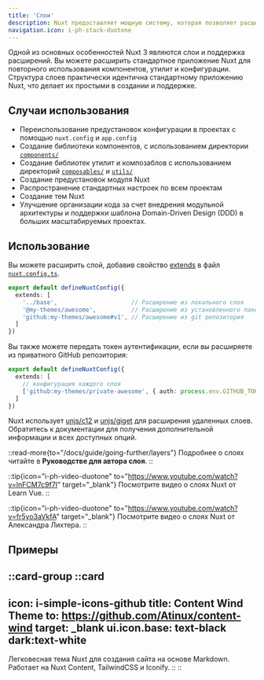 ```yaml
---
title: 'Слои'
description: Nuxt предоставляет мощную систему, которая позволяет расширять файлы по умолчанию, конфигурацию и многое другое.
navigation.icon: i-ph-stack-duotone
---
```


Одной из основных особенностей Nuxt 3 являются слои и поддержка расширений. Вы можете расширить стандартное приложение Nuxt для повторного использования компонентов, утилит и конфигурации. Структура слоев практически идентична стандартному приложению Nuxt, что делает их простыми в создании и поддержке.

## Случаи использования

- Переиспользование предустановок конфигурации в проектах с помощью `nuxt.config` и `app.config`
- Создание библиотеки компонентов, с использованием директории [`components/`](/docs/guide/directory-structure/components)
- Создание библиотек утилит и композаблов с использованием директорий [`composables/`](/docs/guide/directory-structure/composables) и [`utils/`](/docs/guide/directory-structure/utils)
- Создание предустановок модуля Nuxt
- Распространение стандартных настроек по всем проектам
- Создание тем Nuxt
- Улучшение организации кода за счет внедрения модульной архитектуры и поддержки шаблона Domain-Driven Design (DDD) в больших масштабируемых проектах.

## Использование

Вы можете расширить слой, добавив свойство [extends](/docs/api/nuxt-config#extends) в файл [`nuxt.config.ts`](/docs/guide/directory-structure/nuxt-config).

```ts [nuxt.config.ts]
export default defineNuxtConfig({
  extends: [
    '../base',                     // Расширение из локального слоя
    '@my-themes/awesome',          // Расширение из установленного пакета npm
    'github:my-themes/awesome#v1', // Расширение из git репозитория
  ]
})
```

Вы также можете передать токен аутентификации, если вы расширяете из приватного GitHub репозитория:

```ts [nuxt.config.ts]
export default defineNuxtConfig({
  extends: [
    // конфигурация каждого слоя
    ['github:my-themes/private-awesome', { auth: process.env.GITHUB_TOKEN }]
  ]
})
```

Nuxt использует [unjs/c12](https://c12.unjs.io) и [unjs/giget](https://giget.unjs.io) для расширения удаленных слоев. Обратитесь к документации для получения дополнительной информации и всех доступных опций.

::read-more{to="/docs/guide/going-further/layers"}
Подробнее о слоях читайте в **Руководстве для автора слоя**.
::

::tip{icon="i-ph-video-duotone" to="https://www.youtube.com/watch?v=lnFCM7c9f7I" target="_blank"}
Посмотрите видео о слоях Nuxt от Learn Vue.
::

::tip{icon="i-ph-video-duotone" to="https://www.youtube.com/watch?v=fr5yo3aVkfA" target="_blank"}
Посмотрите видео о слоях Nuxt от Александра Лихтера.
::

## Примеры

::card-group
  ::card
  ---
  icon: i-simple-icons-github
  title: Content Wind Theme
  to: https://github.com/Atinux/content-wind
  target: _blank
  ui.icon.base: text-black dark:text-white
  ---
  Легковесная тема Nuxt для создания сайта на основе Markdown. Работает на Nuxt Content, TailwindCSS и Iconify.
  ::
::
